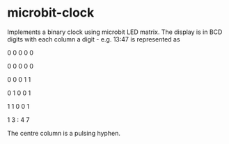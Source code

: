 # microbit-clock
Implements a binary clock using microbit LED matrix. The display is in BCD digits with each column a digit - e.g.
13:47 is represented as

0 0 0 0 0

0 0 0 0 0

0 0 0 1 1

0 1 0 0 1

1 1 0 0 1

1 3 : 4 7

The centre column is a pulsing hyphen.
